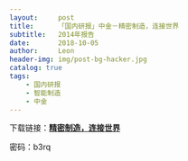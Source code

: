 ```yaml
---
layout:     post
title:      「国内研报」中金－精密制造，连接世界
subtitle:   2014年报告
date:       2018-10-05
author:     Leon
header-img: img/post-bg-hacker.jpg
catalog: true
tags:
    - 国内研报
    - 智能制造
    - 中金
---
```


下载链接：[**精密制造，连接世界**](https://pan.baidu.com/s/1Dy7rcsAInERtCuPZENKGfA)

密码：b3rq
